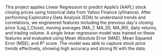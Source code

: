 This project applies Linear Regression to predict Apple’s (AAPL) stock closing prices using historical data from Yahoo Finance (yfinance). After performing Exploratory Data Analysis (EDA) to understand trends and correlations, we engineered features including the previous day's closing price (Lag_1_Close), moving averages (MA_7, MA_30, MA_90), daily returns, and trading volume. A single linear regression model was trained on these features and evaluated using Mean Absolute Error (MAE), Mean Squared Error (MSE), and R² score. The model was able to capture stock price trends effectively, showing high accuracy and strong fit with the data.
